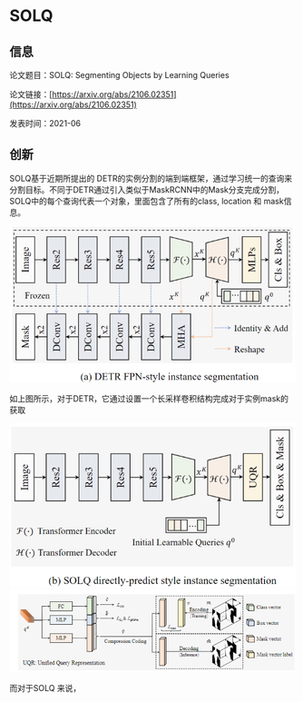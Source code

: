 # SOLQ

## 信息

论文题目：SOLQ: Segmenting Objects by Learning Queries

论文链接：[https://arxiv.org/abs/2106.02351](https://arxiv.org/abs/2106.02351)

发表时间：2021-06

## 创新

SOLQ基于近期所提出的 DETR的实例分割的端到端框架，通过学习统一的查询来分割目标。不同于DETR通过引入类似于MaskRCNN中的Mask分支完成分割，SOLQ中的每个查询代表一个对象，里面包含了所有的class, location 和 mask信息。

![](../../../img/article/2022-03-12-13-59-28.png)

如上图所示，对于DETR，它通过设置一个长采样卷积结构完成对于实例mask的获取

![](../../../img/article/2022-03-12-13-58-55.png)
![](../../../img/article/2022-03-12-14-03-40.png)

而对于SOLQ 来说，